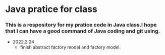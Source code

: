 # Java pratice for class

### This is a respository for my pratice code in Java class.I hope that I can have a good command of Java coding and git using.

+ 2022.3.24  
    + finish abstract factory model and factory model. 